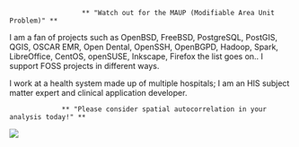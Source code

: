                       ** "Watch out for the MAUP (Modifiable Area Unit Problem)" **

I am a fan of projects such as OpenBSD, FreeBSD, PostgreSQL, PostGIS, QGIS, OSCAR EMR, Open Dental, OpenSSH, OpenBGPD, Hadoop, Spark, LibreOffice, CentOS, openSUSE, Inkscape, Firefox the list goes on.. I support FOSS projects in different ways.

I work at a health system made up of multiple hospitals; I am an HIS subject matter expert and clinical application developer.  

                 ** "Please consider spatial autocorrelation in your analysis today!" **

![](https://komarev.com/ghpvc/?username=asterismm54&color=blueviolet)

